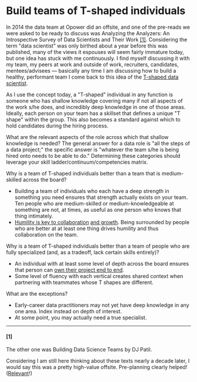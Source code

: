 # Build teams of T-shaped individuals

In 2014 the data team at Opower did an offsite, and one of the pre-reads we were asked to be ready to discuss was Analyzing the Analyzers: An Introspective Survey of Data Scientists and Their Work [[1]](#1). Considering the term "data scientist" was only birthed about a year before this was published, many of the views it espouses will seem fairly immature today, but one idea has stuck with me continuously. I find myself discussing it with my team, my peers at work and outside of work, recruiters, candidates, mentees/advisees — basically any time I am discussing how to build a healthy, performant team I come back to this idea of the [T-shaped data scientist](https://www.oreilly.com/library/view/analyzing-the-analyzers/9781449368388/ch04.html#:~:text=The%20%E2%80%9CT%E2%80%9D%20represents%20breadth%20of,effective%20than%20those%20without%20depth.).

As I use the concept today, a "T-shaped" individual in any function is someone who has shallow knowledge covering many if not all aspects of the work s/he does, and incredibly deep knowledge in one of those areas. Ideally, each person on your team has a skillset that defines a unique "T shape" within the group. This also becomes a standard against which to hold candidates during the hiring process.

What are the relevant aspects of the role across which that shallow knowledge is needed? The general answer for a data role is "all the steps of a data project;" the specific answer is "whatever the team s/he is being hired onto needs to be able to do." Determining these categories should leverage your skill ladder/continuum/competencies matrix. 

Why is a team of T-shaped individuals better than a team that is medium-skilled across the board?
- Building a team of individuals who each have a deep strength in something you need ensures that strength actually exists on your team. Ten people who are medium-skilled or medium-knowledgeable at something are not, at times, as useful as one person who knows that thing intimately. 
- [Humility is key to collaboration](../humility_is_key_to_collaboration/) [and growth](../humility_is_key_to_growth/). Being surrounded by people who are better at at least one thing drives humility and thus collaboration on the team.

Why is a team of T-shaped individuals better than a team of people who are fully specialized (and, as a tradeoff, lack certain skills entirely)? 
- An individual with at least some level of depth across the board ensures that person can [own their project end to end](../be_an_owner/).
- Some level of fluency with each vertical creates shared context when partnering with teammates whose T shapes are different.

What are the exceptions?
- Early-career data practitioners may not yet have deep knowledge in any one area. Index instead on depth of interest.
- At some point, you may actually need a true specialist.

<!-- i score people on the attributes and stack everything up as a team
related to your job is a matrix

i use this in determining who to hire next, and when we need to hire - if a new skill need emerges we don't have for instance  -->


___

#### [1]
The other one was Building Data Science Teams by DJ Patil.

Considering I am still here thinking about these texts nearly a decade later, I would say this was a pretty high-value offsite. Pre-planning clearly helped! ([Relevant](https://dresscode.renttherunway.com/blog/fix-it-week)!)
